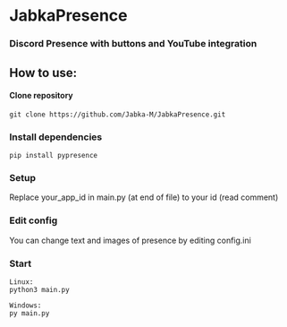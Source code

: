 # JabkaPresence
### Discord Presence with buttons and YouTube integration

## How to use:

#### Clone repository
```
git clone https://github.com/Jabka-M/JabkaPresence.git
```

### Install dependencies
```
pip install pypresence
```

### Setup
Replace your_app_id in main.py (at end of file) to your id (read comment)

### Edit config
You can change text and images of presence by editing config.ini

### Start
```
Linux:
python3 main.py

Windows:
py main.py
```

